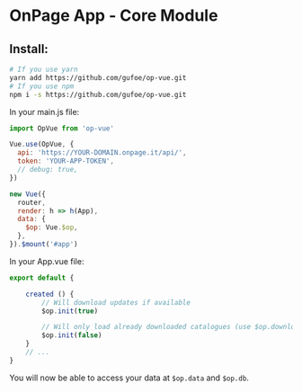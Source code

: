 # OnPage App - Core Module


## Install:
```bash
# If you use yarn
yarn add https://github.com/gufoe/op-vue.git
# If you use npm
npm i -s https://github.com/gufoe/op-vue.git
```

In your main.js file:
```js
import OpVue from 'op-vue'

Vue.use(OpVue, {
  api: 'https://YOUR-DOMAIN.onpage.it/api/',
  token: 'YOUR-APP-TOKEN',
  // debug: true,
})

new Vue({
  router,
  render: h => h(App),
  data: {
    $op: Vue.$op,
  },
}).$mount('#app')
```

In your App.vue file:
```js
export default {

    created () {
        // Will download updates if available
        $op.init(true)

        // Will only load already downloaded catalogues (use $op.downloadData() before)
        $op.init(false)
    }
    // ...
}
```

You will now be able to access your data at `$op.data` and `$op.db`.
